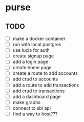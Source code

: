# purse

## TODO

- [ ] make a docker container
- [ ] run with local postgres
- [ ] use lucia for auth
- [ ] create signup page
- [ ] add a login page
- [ ] create home page
- [ ] create a route to add accounts
- [ ] add crud to accounts
- [ ] add a route to add transactions
- [ ] add crud to transactions
- [ ] add a dashboard page
- [ ] make graphs
- [ ] connect to sbi api
- [ ] find a way to host???
